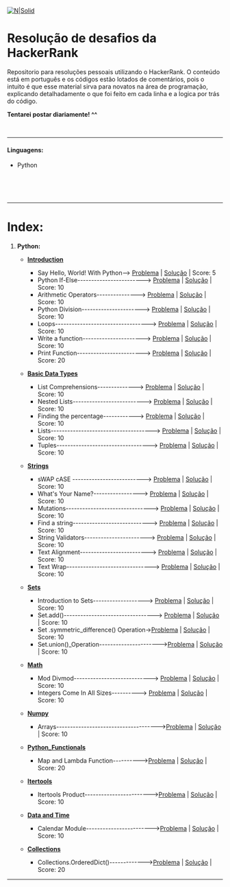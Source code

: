 
[![N|Solid](https://i.imgur.com/H8tW2qC.png)](https://www.hackerrank.com/)

# Resolução de desafios da HackerRank

Repositorio para resoluções pessoais utilizando o HackerRank. O conteúdo está em português e os códigos estão lotados de comentários, pois o intuito é que esse material sirva para novatos na área de programação, explicando detalhadamente o que foi feito em cada linha e a logica por trás do código.

**Tentarei postar diariamente! ^^**

<br />

---

#### Linguagens:
   - Python
<br />
<br />
<br />

---

# Index:

1. **Python:**
   - **[Introduction](https://github.com/drbuche/HackerRank/tree/master/Python/01_Introduction)**
        - Say Hello, World! With Python--> [Problema](https://www.hackerrank.com/challenges/py-hello-world/problem) | [Solução](https://github.com/drbuche/HackerRank/blob/master/Python/01_Introduction/000_Say_Hello.py) | Score: 5
        - Python If-Else------------------------> [Problema](https://www.hackerrank.com/challenges/py-if-else/problem) | [Solução](https://github.com/drbuche/HackerRank/blob/master/Python/01_Introduction/001_Python_If_Else.py) | Score: 10
        - Arithmetic Operators---------------> [Problema](https://www.hackerrank.com/challenges/python-arithmetic-operators/problem) | [Solução](https://github.com/drbuche/HackerRank/blob/master/Python/01_Introduction/002_Arithmetic_Operators.py) | Score: 10
        - Python Division----------------------> [Problema](https://www.hackerrank.com/challenges/python-division/problem) | [Solução](https://github.com/drbuche/HackerRank/blob/master/Python/01_Introduction/003_Python_Division.py) | Score: 10
        - Loops----------------------------------> [Problema](https://www.hackerrank.com/challenges/python-loops/problem) | [Solução](https://github.com/drbuche/HackerRank/blob/master/Python/01_Introduction/004_Loops.py) | Score: 10
        - Write a function----------------------> [Problema](https://www.hackerrank.com/challenges/write-a-function/problem) | [Solução](https://github.com/drbuche/HackerRank/blob/master/Python/01_Introduction/005_Write_a_function.py) | Score: 10
        - Print Function------------------------> [Problema](https://www.hackerrank.com/challenges/python-print/problem) | [Solução](https://github.com/drbuche/HackerRank/blob/master/Python/01_Introduction/006_Print_Function.py) | Score: 20
    
    - **[Basic Data Types](https://github.com/drbuche/HackerRank/tree/master/Python/02_Basic_Data_Types)**
        - List Comprehensions--------------> [Problema](https://www.hackerrank.com/challenges/list-comprehensions/problem) | [Solução](https://github.com/drbuche/HackerRank/blob/master/Python/02_Basic_Data_Types/001_List_Comprehensions.py) | Score: 10
        - Nested Lists--------------------------> [Problema](https://www.hackerrank.com/challenges/nested-list/problem) | [Solução](https://github.com/drbuche/HackerRank/blob/master/Python/02_Basic_Data_Types/002_Nested_Lists.py) | Score: 10
        - Finding the percentage------------> [Problema](https://www.hackerrank.com/challenges/finding-the-percentage/problem) | [Solução](https://github.com/drbuche/HackerRank/blob/master/Python/02_Basic_Data_Types/003_Finding_the_percentage.py) | Score: 10
        - Lists-------------------------------------> [Problema](https://www.hackerrank.com/challenges/python-lists/problem) | [Solução](https://github.com/drbuche/HackerRank/blob/master/Python/02_Basic_Data_Types/004_Lists.py) | Score: 10
        - Tuples----------------------------------> [Problema](https://www.hackerrank.com/challenges/python-tuples/problem) | [Solução](https://github.com/drbuche/HackerRank/blob/master/Python/02_Basic_Data_Types/005_Tuples.py) | Score: 10
 
    - **[Strings](https://github.com/drbuche/HackerRank/blob/master/Python/03_Strings)**
        - sWAP cASE --------------------------> [Problema](https://www.hackerrank.com/challenges/swap-case/problem) | [Solução](https://github.com/drbuche/HackerRank/blob/master/Python/03_Strings/001_sWAP_cASE.py) | Score: 10
        - What's Your Name?-----------------> [Problema](https://www.hackerrank.com/challenges/whats-your-name/problem) | [Solução](https://github.com/drbuche/HackerRank/blob/master/Python/03_Strings/002_Whats_Your_Name%3F.py) | Score: 10
        - Mutations-------------------------------> [Problema](https://www.hackerrank.com/challenges/python-mutations/problem) | [Solução](https://github.com/drbuche/HackerRank/blob/master/Python/03_Strings/003_Mutations.py) | Score: 10
        - Find a string----------------------------> [Problema](https://www.hackerrank.com/challenges/find-a-string/problem) | [Solução](https://github.com/drbuche/HackerRank/blob/master/Python/03_Strings/004_Find_a_string.py) | Score: 10
        - String Validators-----------------------> [Problema](https://www.hackerrank.com/challenges/string-validators/problem) | [Solução](https://github.com/drbuche/HackerRank/blob/master/Python/03_Strings/005_String_Validators.py) | Score: 10
        - Text Alignment-------------------------> [Problema](https://www.hackerrank.com/challenges/text-alignment/problem) | [Solução](https://github.com/drbuche/HackerRank/blob/master/Python/03_Strings/006_Text_Alignment.py) | Score: 10
        - Text Wrap-------------------------------> [Problema](https://www.hackerrank.com/challenges/text-wrap/problem) | [Solução](https://github.com/drbuche/HackerRank/blob/master/Python/03_Strings/007_Text_Wrap.py) | Score: 10
    
    - **[Sets](https://github.com/drbuche/HackerRank/blob/master/Python/04_Sets)**  
        - Introduction to Sets-------------------> [Problema](https://www.hackerrank.com/challenges/py-introduction-to-sets/problem) | [Solução](https://github.com/drbuche/HackerRank/blob/master/Python/04_Sets/001_Introduction_to_Sets.py) | Score: 10
        - Set.add()---------------------------------> [Problema](https://www.hackerrank.com/challenges/py-set-add/problem) | [Solução](https://github.com/drbuche/HackerRank/blob/master/Python/04_Sets/003_Set.add().py) | Score: 10
        - Set .symmetric_difference() Operation->[Problema](https://www.hackerrank.com/challenges/py-set-symmetric-difference-operation/problem) | [Solução](https://github.com/drbuche/HackerRank/blob/master/Python/04_Sets/004_Set_symmetric_difference_Operation.py) | Score: 10    
        - Set.union()_Operation---------------------->[Problema](https://www.hackerrank.com/challenges/py-set-union/problem) | [Solução](https://github.com/drbuche/HackerRank/blob/master/Python/04_Sets/005_Set.union()_Operation.py) | Score: 10
    - **[Math](https://github.com/drbuche/HackerRank/blob/master/Python/05_Math)**  
        - Mod Divmod----------------------------> [Problema](https://www.hackerrank.com/challenges/python-mod-divmod/problem) | [Solução](https://github.com/drbuche/HackerRank/blob/master/Python/05_Math/001_Mod_Divmod.py) | Score: 10
        - Integers Come In All Sizes----------> [Problema](https://www.hackerrank.com/challenges/python-integers-come-in-all-sizes/problem) | [Solução](https://github.com/drbuche/HackerRank/blob/master/Python/05_Math/002_Integers_Come_In_All_Sizes.py) | Score: 10
    
    - **[Numpy](https://github.com/drbuche/HackerRank/blob/master/Python/06_Numpy)** 
        - Arrays------------------------------------->[Problema](https://www.hackerrank.com/challenges/np-arrays/problem) | [Solução](https://github.com/drbuche/HackerRank/blob/master/Python/06_Numpy/001_Arrays.py) | Score: 10
    
    - **[Python_Functionals](https://github.com/drbuche/HackerRank/blob/master/Python/07_Python_Functionals)** 
        - Map and Lambda Function---------->[Problema](https://www.hackerrank.com/challenges/map-and-lambda-expression/problem) | [Solução](https://github.com/drbuche/HackerRank/blob/master/Python/07_Python_Functionals/001_Map_and_Lambda_Function.py) | Score: 20
    
    - **[Itertools](https://github.com/drbuche/HackerRank/blob/master/Python/08_Itertools)**
        - Itertools Product------------------------>[Problema](https://www.hackerrank.com/challenges/itertools-product/problem) | [Solução](https://github.com/drbuche/HackerRank/blob/master/Python/08_Itertools/001_Itertools_Product.py) | Score: 10
    
    - **[Data and Time](https://github.com/drbuche/HackerRank/blob/master/Python/09_Date_Time)**
        - Calendar Module------------------------>[Problema](https://www.hackerrank.com/challenges/calendar-module/problem) | [Solução](https://github.com/drbuche/HackerRank/blob/master/Python/09_Date_Time/001_Calendar_Module.py) | Score: 10
        
    - **[Collections](https://github.com/drbuche/HackerRank/blob/master/Python/10_Collections)**
        - Collections.OrderedDict()------------->[Problema](https://www.hackerrank.com/challenges/py-collections-ordereddict/problem) | [Solução](https://github.com/drbuche/HackerRank/blob/master/Python/09_Date_Time/001_Collections.OrderedDict().py) | Score: 20
 ---
